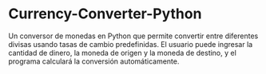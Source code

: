 # Currency-Converter-Python
Un conversor de monedas en Python que permite convertir entre diferentes divisas usando tasas de cambio predefinidas. El usuario puede ingresar la cantidad de dinero, la moneda de origen y la moneda de destino, y el programa calculará la conversión automáticamente.
